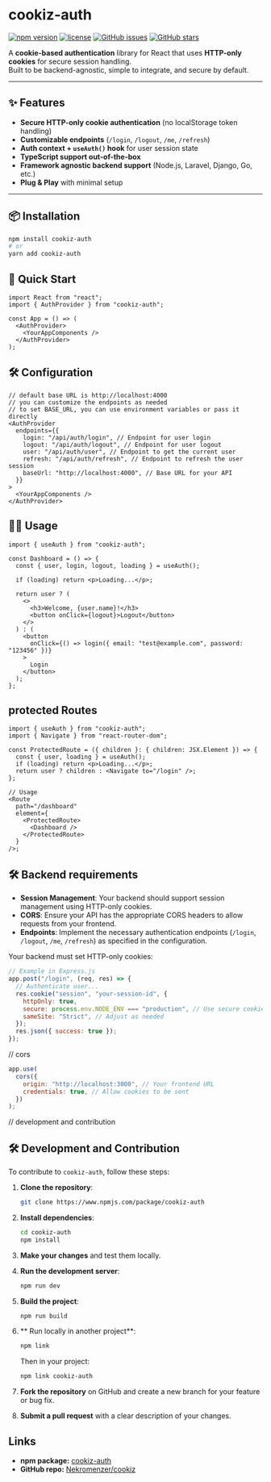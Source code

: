 # cookiz-auth

[![npm version](https://img.shields.io/npm/v/cookiz-auth.svg)](https://www.npmjs.com/package/cookiz-auth)
[![license](https://img.shields.io/badge/license-MIT-blue.svg)](LICENSE)
[![GitHub issues](https://img.shields.io/github/issues/Nekromenzer/cookiz)](https://github.com/Nekromenzer/cookiz/issues)
[![GitHub stars](https://img.shields.io/github/stars/Nekromenzer/cookiz)](https://github.com/Nekromenzer/cookiz/stargazers)

A **cookie-based authentication** library for React that uses **HTTP-only cookies** for secure session handling.  
Built to be backend-agnostic, simple to integrate, and secure by default.

---

## ✨ Features

- **Secure HTTP-only cookie authentication** (no localStorage token handling)
- **Customizable endpoints** (`/login`, `/logout`, `/me`, `/refresh`)
- **Auth context + `useAuth()` hook** for user session state
- **TypeScript support out-of-the-box**
- **Framework agnostic backend support** (Node.js, Laravel, Django, Go, etc.)
- **Plug & Play** with minimal setup

---

## 📦 Installation

```bash
npm install cookiz-auth
# or
yarn add cookiz-auth
```

## 🚀 Quick Start

```tsx
import React from "react";
import { AuthProvider } from "cookiz-auth";

const App = () => (
  <AuthProvider>
    <YourAppComponents />
  </AuthProvider>
);
```

## 🛠️ Configuration

```tsx
// default base URL is http://localhost:4000
// you can customize the endpoints as needed
// to set BASE_URL, you can use environment variables or pass it directly
<AuthProvider
  endpoints={{
    login: "/api/auth/login", // Endpoint for user login
    logout: "/api/auth/logout", // Endpoint for user logout
    user: "/api/auth/user", // Endpoint to get the current user
    refresh: "/api/auth/refresh", // Endpoint to refresh the user session
    baseUrl: "http://localhost:4000", // Base URL for your API
  }}
>
  <YourAppComponents />
</AuthProvider>
```

## 🧑‍💻 Usage

```tsx
import { useAuth } from "cookiz-auth";

const Dashboard = () => {
  const { user, login, logout, loading } = useAuth();

  if (loading) return <p>Loading...</p>;

  return user ? (
    <>
      <h3>Welcome, {user.name}!</h3>
      <button onClick={logout}>Logout</button>
    </>
  ) : (
    <button
      onClick={() => login({ email: "test@example.com", password: "123456" })}
    >
      Login
    </button>
  );
};
```

## protected Routes

```tsx
import { useAuth } from "cookiz-auth";
import { Navigate } from "react-router-dom";

const ProtectedRoute = ({ children }: { children: JSX.Element }) => {
  const { user, loading } = useAuth();
  if (loading) return <p>Loading...</p>;
  return user ? children : <Navigate to="/login" />;
};

// Usage
<Route
  path="/dashboard"
  element={
    <ProtectedRoute>
      <Dashboard />
    </ProtectedRoute>
  }
/>;
```

## 🛠️ Backend requirements

- **Session Management**: Your backend should support session management using HTTP-only cookies.
- **CORS**: Ensure your API has the appropriate CORS headers to allow requests from your frontend.
- **Endpoints**: Implement the necessary authentication endpoints (`/login`, `/logout`, `/me`, `/refresh`) as specified in the configuration.

Your backend must set HTTP-only cookies:

```javascript
// Example in Express.js
app.post("/login", (req, res) => {
  // Authenticate user...
  res.cookie("session", "your-session-id", {
    httpOnly: true,
    secure: process.env.NODE_ENV === "production", // Use secure cookies in production
    sameSite: "Strict", // Adjust as needed
  });
  res.json({ success: true });
});
```

// cors

```javascript
app.use(
  cors({
    origin: "http://localhost:3000", // Your frontend URL
    credentials: true, // Allow cookies to be sent
  })
);
```

// development and contribution

## 🛠️ Development and Contribution

To contribute to `cookiz-auth`, follow these steps:

1. **Clone the repository**:
   ```bash
   git clone https://www.npmjs.com/package/cookiz-auth
   ```
2. **Install dependencies**:
   ```bash
   cd cookiz-auth
   npm install
   ```
3. **Make your changes** and test them locally.

4. **Run the development server**:
   ```bash
   npm run dev
   ```
5. **Build the project**:
   ```bash
   npm run build
   ```
6. ** Run locally in another project**:
   ```bash
   npm link
   ```
   Then in your project:
   ```bash
   npm link cookiz-auth
   ```
7. **Fork the repository** on GitHub and create a new branch for your feature or bug fix.
8. **Submit a pull request** with a clear description of your changes.

## Links

- **npm package:** [cookiz-auth](https://www.npmjs.com/package/cookiz-auth)
- **GitHub repo:** [Nekromenzer/cookiz](https://github.com/Nekromenzer/cookiz-auth)

